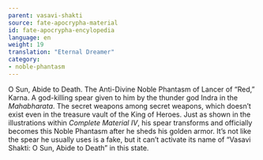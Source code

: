 ```yaml
---
parent: vasavi-shakti
source: fate-apocrypha-material
id: fate-apocrypha-encylopedia
language: en
weight: 19
translation: "Eternal Dreamer"
category:
- noble-phantasm
---
```


O Sun, Abide to Death. The Anti-Divine Noble Phantasm of Lancer of “Red,” Karna. A god-killing spear given to him by the thunder god Indra in the *Mahabharata*. The secret weapons among secret weapons, which doesn’t exist even in the treasure vault of the King of Heroes. Just as shown in the illustrations within *Complete Material IV*, his spear transforms and officially becomes this Noble Phantasm after he sheds his golden armor.
It’s not like the spear he usually uses is a fake, but it can’t activate its name of “Vasavi Shakti: O Sun, Abide to Death” in this state.
